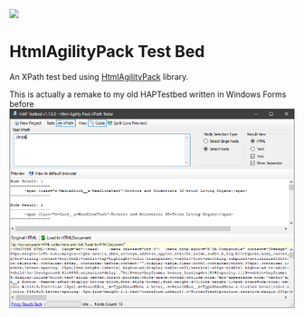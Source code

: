 ![](https://raw.githubusercontent.com/jaysonragasa/HtmlAgilityPackTestBed/master/HtmlAgilityPackTestBed/ss/temp05222020-122503.gif)
  
# HtmlAgilityPack Test Bed
An XPath test bed using [HtmlAgilityPack](https://github.com/zzzprojects/html-agility-pack) library.

  
This is actually a remake to my old HAPTestbed written in Windows Forms before  
![](https://raw.githubusercontent.com/jaysonragasa/HtmlAgilityPackTestBed/master/HtmlAgilityPackTestBed/ss/2020-05-22_1524.png)
